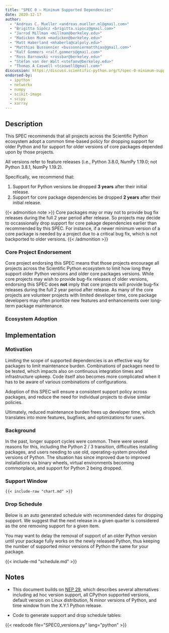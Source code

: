 ```yaml
---
title: "SPEC 0 — Minimum Supported Dependencies"
date: 2020-12-17
author:
  - "Andreas C. Mueller <andreas.mueller.ml@gmail.com>"
  - "Brigitta Sipőcz <brigitta.sipocz@gmail.com>"
  - "Jarrod Millman <millman@berkeley.edu>"
  - "Madicken Munk <madicken@berkeley.edu>"
  - "Matt Haberland <mhaberla@calpoly.edu>"
  - "Matthias Bussonnier <bussonniermatthias@gmail.com>"
  - "Ralf Gommers <ralf.gommers@gmail.com>"
  - "Ross Barnowski <rossbar@berkeley.edu>"
  - "Stéfan van der Walt <stefanv@berkeley.edu>"
  - "Thomas A Caswell <tcaswell@gmail.com>"
discussion: https://discuss.scientific-python.org/t/spec-0-minimum-supported-versions/33
endorsed-by:
  - ipython
  - networkx
  - numpy
  - scikit-image
  - scipy
  - xarray
---
```


## Description

This SPEC recommends that all projects across the Scientific Python ecosystem adopt a common time-based policy for dropping support
for older Python and for support for older versions of core packages depended upon by those projects.

All versions refer to feature releases (i.e., Python 3.8.0, NumPy 1.19.0; not Python 3.8.1, NumPy 1.19.2).

Specifically, we recommend that:

1. Support for Python versions be dropped **3 years** after their initial release.
2. Support for core package dependencies be dropped **2 years** after their initial release.

{{< admonition note >}}
Core packages may or may not to provide bug fix releases during the full 2 year period after release.
So projects may decide to occassionally drop support for core pakage dependencies earlier than recommended by this SPEC.
For instance, if a newer minimum version of a core package is needed by a project due to a critical bug fix,
which is not backported to older versions.
{{< /admonition >}}

### Core Project Endorsement

<!--
Briefly discuss what it means for a core project to endorse this SPEC.
-->

Core project endorsing this SPEC means that those projects encourage all projects across the Scientific Python ecosystem
to limit how long they support older Python versions and older core packages versions.
While core projects may wish to provide bug-fix releases of older versions, endorsing this SPEC does **not** imply that
core projects will provide bug-fix releases during the full 2 year period after release.
As many of the core projects are volunteer projects with limited developer time, core package developers may often prioritize
new features and enhancements over long-term package maintenance.

### Ecosystem Adoption

<!--
Briefly discuss what it means for a project to adopt this SPEC.
-->

## Implementation

### Motivation

Limiting the scope of supported dependencies is an effective way for packages to limit maintenance burden.
Combinations of packages need to be tested, which impacts also on continuous integration times and infrastructure upkeep.
Code itself also becomes more complicated when it has to be aware of various combinations of configurations.

Adoption of this SPEC will ensure a consistent support policy across packages, and reduce the need for individual projects to divise similar policies.

Ultimately, reduced maintenance burden frees up developer time, which translates into more features, bugfixes, and optimizations for users.

### Background

In the past, longer support cycles were common.
There were several reasons for this, including the Python 2 / 3 transition, difficulties installing packages, and users needing to use old, operating-system provided versions of Python.
The situation has since improved due to improved installations via binary wheels, virtual environments becoming commonplace, and support for Python 2 being dropped.

### Support Window

```mermaid
{{< include-raw "chart.md" >}}
```

### Drop Schedule

Below is an auto generated schedule with recommended dates for dropping support. We suggest that the next release in a given quarter is
considered as the one removing support for a given item.

You may want to delay the removal of support of an older Python version until your package fully works on the newly released Python, thus keeping the number of supported minor versions of Python the same for your package.

{{< include-md "schedule.md" >}}

## Notes

- This document builds on [NEP 29](https://numpy.org/neps/nep-0029-deprecation_policy.html), which describes several alternatives including ad hoc version support, all CPython supported versions, default version on Linux distribution, N minor versions of Python, and time window from the X.Y.1 Python release.

- Code to generate support and drop schedule tables:

{{< readcode file="SPEC0_versions.py" lang="python" >}}
